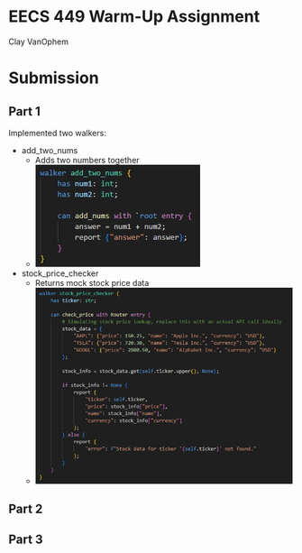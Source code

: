 # EECS 449 Warm-Up Assignment
Clay VanOphem

# Submission
## Part 1
Implemented two walkers: 
- add_two_nums
    - Adds two numbers together
    - ![Image of Walker Code](/img/walker_two.jpg?raw=true "Code")
- stock_price_checker
    - Returns mock stock price data
    - ![Image of Walker Code](/img/walker_stock.jpg?raw=true "Code")

## Part 2

## Part 3
